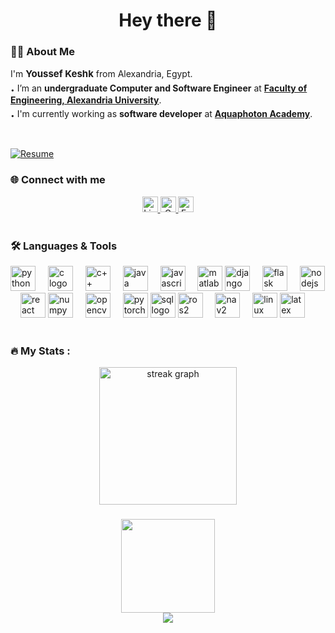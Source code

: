 <h1 align="center">Hey there 👋</h1>

###

<h3 align="left">👩‍💻  About Me</h3>

<p align="left">
    I'm <b style="font-size:15px;">Youssef Keshk</b> from Alexandria, Egypt.
    <br>
    <b style="font-size:20px;">.</b> I’m an <b>undergraduate Computer and Software Engineer</b> at <b><a href="https://eng.alexu.edu.eg/index.php/en/" target="_blank">Faculty of Engineering, Alexandria University</a></b></b>.
    <br>
    <b style="font-size:20px;">.</b> I'm currently working as <b>software developer</b> at <b><a href="https://github.com/AquaphotonAcademy" target="_blank">Aquaphoton Academy</a></b>.
</p>

<br>

[![Resume](https://img.shields.io/badge/Resume-Check%20Now-blue?style=for-the-badge&logo=adobeacrobat&logoColor=white)](https://drive.google.com/file/d/1wVFseiusRyglx0ruV83FL4_isF7DrOFR/view?usp=sharing)



<h3 align="left">🌐 Connect with me</h3>

<div align="center">
  <a href="https://www.linkedin.com/in/youssefkeshk/" target="_blank">
    <img src="https://img.shields.io/static/v1?message=LinkedIn&logo=linkedin&label=&color=0077B5&logoColor=white&labelColor=&style=for-the-badge" height="25" alt="LinkedIn logo" />
  </a>
  <a href="mailto:youssefkeshk001@gmail.com" target="_blank">
    <img src="https://img.shields.io/static/v1?message=Gmail&logo=gmail&label=&color=EA4335&logoColor=white&labelColor=&style=for-the-badge" height="25" alt="Gmail logo" />
  </a>
  <a href="https://www.facebook.com/youssef.amr.50999405" target="_blank">
    <img src="https://img.shields.io/static/v1?message=Facebook&logo=facebook&label=&color=1877F2&logoColor=white&labelColor=&style=for-the-badge" height="25" alt="Facebook logo" />
  </a>
</div>


<br>

<h3 align="left">🛠 Languages & Tools</h3>

<div align="left">
  <!-- Programming Languages -->
  <img src="https://cdn.jsdelivr.net/gh/devicons/devicon/icons/python/python-original.svg" height="40" alt="python logo" />
  <img width="12" />
  <img src="https://cdn.jsdelivr.net/gh/devicons/devicon/icons/c/c-original.svg" height="40" alt="c logo" />
  <img width="12" />
  <img src="https://cdn.jsdelivr.net/gh/devicons/devicon/icons/cplusplus/cplusplus-original.svg" height="40" alt="c++ logo" />
  <img width="12" />
  <img src="https://cdn.jsdelivr.net/gh/devicons/devicon/icons/java/java-original.svg" height="40" alt="java logo" />
  <img width="12" />
  <img src="https://cdn.jsdelivr.net/gh/devicons/devicon/icons/javascript/javascript-original.svg" height="40" alt="javascript logo" />
  <img width="12" />
  <img src="https://cdn.jsdelivr.net/gh/devicons/devicon/icons/matlab/matlab-original.svg" height="40" alt="matlab logo" />
  <!-- Web & Frameworks -->
  <img src="https://cdn.jsdelivr.net/gh/devicons/devicon/icons/django/django-plain.svg" height="40" alt="django logo" />
  <img width="12" />
  <img src="https://cdn.jsdelivr.net/gh/devicons/devicon/icons/flask/flask-original.svg" height="40" alt="flask logo" />
  <img width="12" />
  <img src="https://cdn.jsdelivr.net/gh/devicons/devicon/icons/nodejs/nodejs-original.svg" height="40" alt="nodejs logo" />
  <img width="12" />
  <img src="https://cdn.jsdelivr.net/gh/devicons/devicon/icons/react/react-original.svg" height="40" alt="react logo" />
  <!-- Data / ML / CV Tools -->
  <img src="https://cdn.jsdelivr.net/gh/devicons/devicon/icons/numpy/numpy-original.svg" height="40" alt="numpy logo" />
  <img width="12" />
  <img src="https://cdn.jsdelivr.net/gh/devicons/devicon/icons/opencv/opencv-original.svg" height="40" alt="opencv logo" />
  <img width="12" />
  <img src="https://cdn.jsdelivr.net/gh/devicons/devicon/icons/pytorch/pytorch-original.svg" height="40" alt="pytorch logo" />
  <!-- Databases -->
  <img src="https://cdn.jsdelivr.net/gh/devicons/devicon/icons/mysql/mysql-original.svg" height="40" alt="sql logo" />
  <!-- Robotics / Systems -->
  <img src="https://cdn.jsdelivr.net/gh/devicons/devicon/icons/ros/ros-original.svg" height="40" alt="ros2 logo" />
  <img width="12" />
  <img src="https://avatars.githubusercontent.com/u/38590715?s=200&v=4" height="40" alt="nav2 logo" />
  <img width="12" />
  <img src="https://cdn.jsdelivr.net/gh/devicons/devicon/icons/linux/linux-original.svg" height="40" alt="linux logo" />
  <!-- Other Tools -->
  <img src="https://cdn.jsdelivr.net/gh/devicons/devicon/icons/latex/latex-original.svg" height="40" alt="latex logo" />
</div>


<br>

<h3 align="left">🔥 My Stats :</h3>

<div align="center">
  <img src="https://streak-stats.demolab.com?user=Youssef-Keshk&locale=en&mode=daily&theme=dark&hide_border=false&border_radius=5&order=3" height="220" alt="streak graph"  />
</div>


###

<div align="center">
  <img src="https://media.giphy.com/media/M9gbBd9nbDrOTu1Mqx/giphy.gif" height="150" />
  <br>
  <img src="https://visitor-badge.laobi.icu/badge?page_id=Youssef-Keshk.Youssef-Keshk" />
</div>
